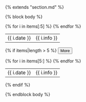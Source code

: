 {% extends "section.md" %}

{% block body %}
<table class="table table-hover">
{% for i in items[:5] %}
<tr>
  <td class='col-md-3'>{{ i.date }}</td>
  <td>{{ i.info }}</td>
</tr>
{% endfor %}
</table>

{% if items|length > 5 %}
<button type="button" class="btn btn-info" data-toggle="collapse" data-target="#demo" onclick="change()" id="more">More</button>
<div id="demo" class="collapse">
<table class="table table-hover">
  {% for i in items[5:] %}
      <tr>
	    <td class='col-md-3'>{{ i.date }}</td>
	    <td>{{ i.info }}</td>
	  </tr>	  
  {% endfor %}
</table>
</div>
{% endif %}

{% endblock body %}
